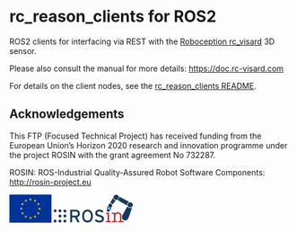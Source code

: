 rc_reason_clients for ROS2
==========================

ROS2 clients for interfacing via REST with the [Roboception rc_visard](https://roboception.com/rc_visard) 3D sensor.

Please also consult the manual for more details: https://doc.rc-visard.com

For details on the client nodes, see the [rc_reason_clients README](rc_reason_client/README.md).

Acknowledgements
----------------

This FTP (Focused Technical Project) has received funding from the European Union’s Horizon 2020 research and innovation programme under the project ROSIN with the grant agreement No 732287.

ROSIN: ROS-Industrial Quality-Assured Robot Software Components: http://rosin-project.eu

![EU flag](rosin_eu_flag.jpg) ![ROSIN logo](rosin_ack_logo_wide.png)
